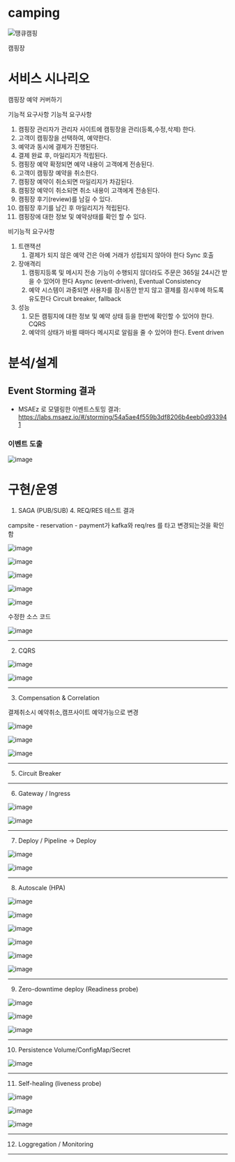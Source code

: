 # camping

![땡큐캠핑](https://user-images.githubusercontent.com/67825670/209745237-29e8584b-ef60-45f3-aa42-23e2fb2e0ffa.png)

캠핑장 


# 서비스 시나리오

캠핑장 예약 커버하기

기능적 요구사항
기능적 요구사항
1. 캠핑장 관리자가 관리자 사이트에 캠핑장을 관리(등록,수정,삭제) 한다.
2. 고객이 캠핑장을 선택하여, 예약한다.
3. 예약과 동시에 결제가 진행된다.
4. 결제 완료 후, 마일리지가 적립된다.
5. 캠핑장 예약 확정되면 예약 내용이 고객에게 전송된다.
6. 고객이 캠핑장 예약을 취소한다.
7. 캠핑장 예약이 취소되면 마일리지가 차감된다.
8. 캠핑장 예약이 취소되면 취소 내용이 고객에게 전송된다.
9. 캠핑장 후기(review)를 남길 수 있다. 
10. 캠핑장 후기를 남긴 후 마일리지가 적립된다.
11. 캠핑장에 대한 정보 및 예약상태를 확인 할 수 있다.


비기능적 요구사항
1. 트랜잭션
    1. 결제가 되지 않은 예약 건은 아예 거래가 성립되지 않아야 한다  Sync 호출 
1. 장애격리
    1. 캠핑지등록 및 메시지 전송 기능이 수행되지 않더라도 주문은 365일 24시간 받을 수 있어야 한다  Async (event-driven), Eventual Consistency
    1. 예약 시스템이 과중되면 사용자를 잠시동안 받지 않고 결제를 잠시후에 하도록 유도한다  Circuit breaker, fallback
1. 성능
    1. 모든 캠핑지에 대한 정보 및 예약 상태 등을 한번에 확인할 수 있어야 한다.  CQRS
    1. 예약의 상태가 바뀔 때마다 메시지로 알림을 줄 수 있어야 한다.  Event driven



# 분석/설계


## Event Storming 결과
* MSAEz 로 모델링한 이벤트스토밍 결과:  https://labs.msaez.io/#/storming/54a5ae4f559b3df8206b4eeb0d933941


### 이벤트 도출
![image](https://user-images.githubusercontent.com/117260810/209923025-e96128d3-112a-41f8-8863-90fa490ecf45.png)


# 구현/운영

1. SAGA (PUB/SUB) 4. REQ/RES 테스트 결과

campsite - reservation - payment가 kafka와 req/res 를 타고 변경되는것을 확인함

![image](https://user-images.githubusercontent.com/67825670/209907062-c145229f-07ce-4c04-b7ac-e7a161719043.png)

![image](https://user-images.githubusercontent.com/67825670/209936890-0896f7b3-a1b8-4225-aed7-6fea12f80b1e.png)

![image](https://user-images.githubusercontent.com/67825670/209936943-b0474ba8-634c-47d5-a2b8-8523712a2f2a.png)

![image](https://user-images.githubusercontent.com/67825670/209936997-343c3080-d7a6-4ab5-832f-3f327bb64d0d.png)

![image](https://user-images.githubusercontent.com/67825670/209937040-c7e14972-c5be-48e5-8789-032d5605b075.png)

수정한 소스 코드

![image](https://user-images.githubusercontent.com/117260810/210023860-3b1f7e36-0b79-4c20-baa0-06ba4f9b02c7.png)

----
2. CQRS

![image](https://user-images.githubusercontent.com/67825670/210024717-00c9f254-c025-44ac-a3ba-1f37fbbd0d46.png)

![image](https://user-images.githubusercontent.com/67825670/210024764-56ec3096-3058-41aa-a41b-b88162f8fe0f.png)

----
3. Compensation & Correlation

결제취소시 예약취소,캠프사이트 예약가능으로 변경

![image](https://user-images.githubusercontent.com/67825670/210025571-fee6018c-3677-4f98-8766-16a95a8d0d0c.png)

![image](https://user-images.githubusercontent.com/67825670/210025701-2595f8cb-f7cd-4d14-a5e6-ead74ebaa2a4.png)

![image](https://user-images.githubusercontent.com/67825670/210025719-8bef8630-796d-4a3f-b70c-697c86df8bc8.png)

----

5. Circuit Breaker 

----
6. Gateway / Ingress

![image](https://user-images.githubusercontent.com/117251808/210033803-44c05079-7c4b-447c-8ed5-6d4946c3ced3.png)

![image](https://user-images.githubusercontent.com/117251808/210033782-e8e8bbda-5544-4588-bd87-6c05c6bef2fd.png)

----
7. Deploy / Pipeline -> Deploy

![image](https://user-images.githubusercontent.com/67825670/210027247-2fac6f64-64fb-4ebe-82d2-1e65584dbe7c.png)

![image](https://user-images.githubusercontent.com/67825670/210027299-4e07375e-5479-4cd4-aa36-79dcdf6cc419.png)


----
8. Autoscale (HPA)
 
![image](https://user-images.githubusercontent.com/67825670/210035482-9eb7e89b-c8e0-4583-bf0e-a3d7d7d47f7f.png)

![image](https://user-images.githubusercontent.com/67825670/210037015-714764d4-c564-4f74-9c80-50cca3eeb2fd.png)

![image](https://user-images.githubusercontent.com/67825670/210037039-b92be727-08ec-45b1-af54-f8ffb65f5318.png)

![image](https://user-images.githubusercontent.com/67825670/210037054-0e0cfa67-41cf-4073-8d89-b3fa16a2faf4.png)

![image](https://user-images.githubusercontent.com/67825670/210037418-0f3c8bf4-cd00-4060-9ee2-f77b4c0282ae.png)

![image](https://user-images.githubusercontent.com/67825670/210037440-95eaa51f-60ba-4505-9c9a-f64c8a501852.png)
 


----
9. Zero-downtime deploy (Readiness probe)

![image](https://user-images.githubusercontent.com/67825670/210039827-06371dfe-7fc2-49f6-9235-936fd5c6cbac.png)

![image](https://user-images.githubusercontent.com/67825670/210039854-0a0b1a5c-317e-40d4-81f0-ff32e8d0bd75.png)

![image](https://user-images.githubusercontent.com/67825670/210039882-36608b00-a8ea-402a-9100-a997011a9f0a.png)



----
10. Persistence Volume/ConfigMap/Secret

![image](https://user-images.githubusercontent.com/67825670/210042798-2754b899-e298-40a1-b924-aebc484a20a5.png)




----
11. Self-healing (liveness probe)

![image](https://user-images.githubusercontent.com/67825670/210038796-a5fcd1a2-45e5-4eba-9ec6-e6d940546bfb.png)

![image](https://user-images.githubusercontent.com/67825670/210038822-0cd9f705-c921-4c5a-a371-e9db1e63a869.png)

![image](https://user-images.githubusercontent.com/67825670/210038846-4670c678-f77e-4838-a72a-672555d79f29.png)




----
12. Loggregation / Monitoring

----
